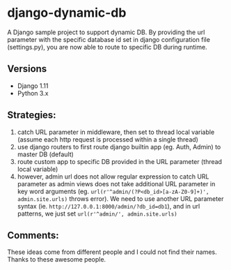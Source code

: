 # django-dynamic-db
A Django sample project to support dynamic DB. 
By providing the url parameter with the specific database id set in django configuration file (settings.py), you are now able to route to
specific DB during runtime.

## Versions
* Django 1.11
* Python 3.x

## Strategies:
1. catch URL parameter in middleware, then set to thread local variable (assume each http request is processed within a single thread)
2. use django routers to first route django builtin app (eg. Auth, Admin) to master DB (default)
3. route custom app to specific DB provided in the URL parameter (thread local variable)
4. however, admin url does not allow regular expression to catch URL parameter as admin views does not take additional URL parameter
in key word arguments (eg. ```url(r'^admin/(?P<db_id>[a-zA-Z0-9]+)', admin.site.urls)``` throws error). We need to use another URL
parameter syntax (ie. `http://127.0.0.1:8000/admin/?db_id=db1`), and in url patterns, we just set `url(r'^admin/', admin.site.urls)`

## Comments:
These ideas come from different people and I could not find their names. Thanks to these awesome people.
